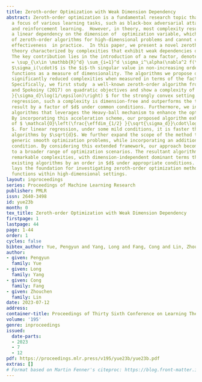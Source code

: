 ```yaml
---
title: Zeroth-order Optimization with Weak Dimension Dependency
abstract: Zeroth-order optimization is a fundamental research topic that has been
  a focus of various learning tasks, such as black-box adversarial attacks, bandits,
  and reinforcement learning.  However, in theory, most complexity results  assert
  a linear dependency on the dimension of  optimization variable, which implies paralyzations
  of zeroth-order algorithms for high-dimensional problems and cannot explain their
  effectiveness  in practice.  In this paper, we present a novel zeroth-order optimization
  theory characterized by complexities that exhibit weak dependencies on dimensionality.
  The key contribution lies in the introduction of a new factor, denoted as $\effdim_{\alpha}
  = \sup_{\x\in \mathbb{R}^d} \sum_{i=1}^d \sigma_i^\alpha(\nabla^2 f(\x))$ ($\alpha>0$,
  $\sigma_i(\cdot)$ is the $i$-th singular value in non-increasing order), which effectively
  functions as a measure of dimensionality. The algorithms we propose demonstrate
  significantly reduced complexities when measured in terms of the factor  $\effdim_{\alpha}$.
  Specifically, we first study  a well-known zeroth-order algorithm from Nesterov
  and Spokoiny (2017) on quadratic objectives and show a complexity of $ \mathcal{O}\left(\frac{\effdim_1
  }{\sigma_d}\log(1/\epsilon)\right) $ for the strongly convex setting.  For linear
  regression, such a complexity is dimension-free and outperforms the traditional
  result by a factor of $d$ under common conditions. Furthermore, we introduce novel
  algorithms that leverages the Heavy-ball mechanism to enhance the optimization process.
  By incorporating this acceleration scheme, our proposed algorithm exhibits a complexity
  of $ \mathcal{O}\left(\frac{\effdim_{1/2} }{\sqrt{\sigma_d}}\cdot\log{\frac{L}{\mu}}\cdot\log(1/\epsilon)\right)
  $. For linear regression, under some mild conditions, it is faster than state-of-the-art
  algorithms by $\sqrt{d}$. We further expand the scope of the method to encompass
  generic smooth optimization problems, while incorporating an additional Hessian-smooth
  condition. By considering this extended framework, our approach becomes applicable
  to a broader range of optimization scenarios. The resultant algorithms demonstrate
  remarkable complexities, with dimension-independent dominant terms that surpass
  existing algorithms by an order in $d$ under appropriate conditions. Our analysis
  lays the foundation for investigating zeroth-order optimization methods for smooth
  functions within high-dimensional settings.
layout: inproceedings
series: Proceedings of Machine Learning Research
publisher: PMLR
issn: 2640-3498
id: yue23b
month: 0
tex_title: Zeroth-order Optimization with Weak Dimension Dependency
firstpage: 1
lastpage: 44
page: 1-44
order: 1
cycles: false
bibtex_author: Yue, Pengyun and Yang, Long and Fang, Cong and Lin, Zhouchen
author:
- given: Pengyun
  family: Yue
- given: Long
  family: Yang
- given: Cong
  family: Fang
- given: Zhouchen
  family: Lin
date: 2023-07-12
address: 
container-title: Proceedings of Thirty Sixth Conference on Learning Theory
volume: '195'
genre: inproceedings
issued:
  date-parts:
  - 2023
  - 7
  - 12
pdf: https://proceedings.mlr.press/v195/yue23b/yue23b.pdf
extras: []
# Format based on Martin Fenner's citeproc: https://blog.front-matter.io/posts/citeproc-yaml-for-bibliographies/
---
```

